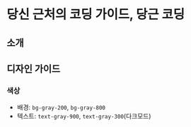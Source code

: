 # 당신 근처의 코딩 가이드, 당근 코딩

## 소개

## 디자인 가이드

### 색상

- 배경: `bg-gray-200`, `bg-gray-800`
- 텍스트: `text-gray-900`, `text-gray-300`(다크모드)
